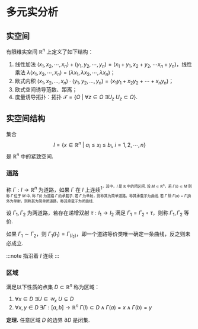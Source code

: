 # 多元实分析

## 实空间

有限维实空间 $\mathbb{R}^n$ 上定义了如下结构：

1. 线性加法 $(x_1, x_2, \cdots, x_n) + (y_1, y_2, \cdots, y_n) = (x_1 + y_1, x_2 + y_2, \cdots x_n + y_n)$，线性乘法 $\lambda(x_1, x_2, \cdots, x_n) = (\lambda x_1, \lambda x_2, \cdots, \lambda x_n)$；
2. 欧式内积 $(x_1, x_2, \dots, x_n) \cdot (y_1, y_2, \dots, y_n) = (x_1y_1 + x_2y_2 + \cdots + x_ny_n)$；
3. 欧式空间诱导范数、距离；
4. 度量诱导拓扑：拓扑 $\mathscr{T} = \{ \Omega \ |\ \forall z \in \Omega \ \exists U_z \ U_z \subset \Omega \}$.

## 实空间结构

集合
$$
I = \{ x \in \mathbb{R}^n \ | \ a_i \le x_i \le b_i,\ i = 1, 2, \cdots,n \}
$$
是 $\mathbb{R}^n$ 中的紧致空间.

### 道路

称 $\Gamma : I \to \mathbb{R}^n$ 为道路，如果 $\Gamma$ 在 $I$ 上连续<sup>1<sup>，其中，$I$ 是 $\mathbb{R}$ 中的闭区间. 设 $M \subset \mathbb{R}^n$，若 $\Gamma(I) \subset M$ 则称 $\Gamma$ 位于 $M$ 中. 称 $\Gamma(I)$ 为道路 $\Gamma$ 的承载子. 若 $\Gamma$ 为单射，则称其为简单道路，称其承载子为曲线. 若 $\Gamma$ 除 $\Gamma(\alpha) = \Gamma(\beta)$ 外为单射，则称其为简单闭道路，称其承载子为闭曲线.

设 $\Gamma_1, \Gamma_2$ 为两道路，若存在递增双射 $\tau : I_1 \to I_2$ 满足 $\Gamma_1 = \Gamma_2 \circ \tau$，则称 $\Gamma_1, \Gamma_2$ 等价.

如果 $\Gamma_1 \sim \Gamma_2$，则 $\Gamma_1(I_1) = \Gamma_(I_2)$，即一个道路等价类唯一确定一条曲线，反之则未必成立.

:::note
指沿着 $I$ 连续
:::

### 区域

满足以下性质的点集 $D \subset \mathbb{R}^n$ 称为区域：

1. $\forall x \in D \ \exists U \in \mathscr{U}_x \ U \subsetneq D$
2. $\forall x, y \in D \ \exists \Gamma : [a, b] \to \mathbb{R}^n \ \Gamma(I) \subset D \wedge \Gamma(a) = x \wedge \Gamma(b) = y$

**定理.** 任意区域 $D$ 的边界 $\partial D$ 是闭集.
